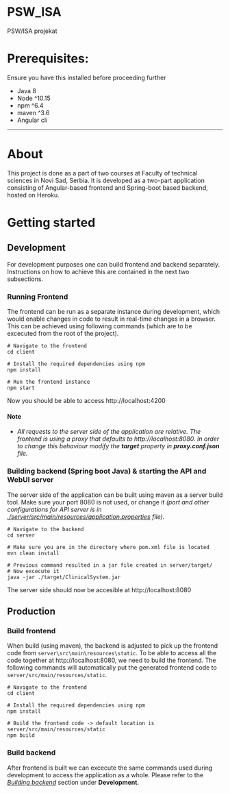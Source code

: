 # PSW_ISA
PSW/ISA projekat

# Prerequisites: 

Ensure you have this installed before proceeding further

- Java 8
- Node ^10.15
- npm ^6.4
- maven ^3.6
- Angular cli
---
# About
This project is done as a part of two courses at Faculty of technical sciences in Novi Sad, Serbia.
It is developed as a two-part application consisting of Angular-based frontend and Spring-boot based backend, hosted on Heroku.
# Getting started

## Development
For development purposes one can build frontend and backend separately. Instructions on how to achieve this are contained in the next two subsections.
### Running Frontend
The frontend can be run as a separate instance during development, which would enable changes in code to result in real-time changes in a browser. This can be achieved using following commands (which are to be excecuted from the root of the project).
```
# Navigate to the frontend
cd client

# Install the required dependencies using npm
npm install

# Run the frontend instance
npm start
```
Now you should be able to access http://localhost:4200
#### Note
- *All requests to the server side of the application are relative. The frontend is using a proxy that defaults to http://localhost:8080. In order to change this behaviour modify the **target** property in **proxy.conf.json** file.*

### Building backend (Spring boot Java) & starting the API and WebUI server
The server side of the application can be built using maven as a server build tool. Make sure your port 8080 is not used, or change it *(port and other configurations for API server is in [./server/src/main/resources/application.properties](/server/src/main/resources/application.properties) file).*
```
# Navigate to the backend
cd server

# Make sure you are in the directory where pom.xml file is located
mvn clean install

# Previous command resulted in a jar file created in server/target/
# Now excecute it
java -jar ./target/ClinicalSystem.jar
```
The server side should now be accesible at http://localhost:8080

## Production

### Build frontend
When build (using maven), the backend is adjusted to pick up the frontend code from `server\src\main\resources\static`.
To be able to access all the code together at http://localhost:8080, we need to build the frontend.
The following commands will automatically put the generated frontend code to `server/src/main/resources/static`.
```
# Navigate to the frontend
cd client

# Install the required dependencies using npm
npm install

# Build the frontend code -> default location is server/src/main/resources/static
npm build
```
### Build backend
After frontend is built we can excecute the same commands used during development to access the application as a whole.
Please refer to the *[Building backend](https://github.com/saksofon997/PSW_ISA/blob/master/README.md#building-backend-spring-boot-java--starting-the-api-and-webui-server)* section under **Development**.
